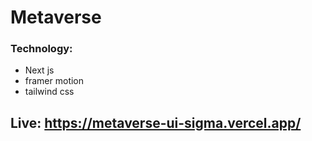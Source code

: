 # Metaverse

### Technology:

- Next js
- framer motion
- tailwind css

## Live: https://metaverse-ui-sigma.vercel.app/
